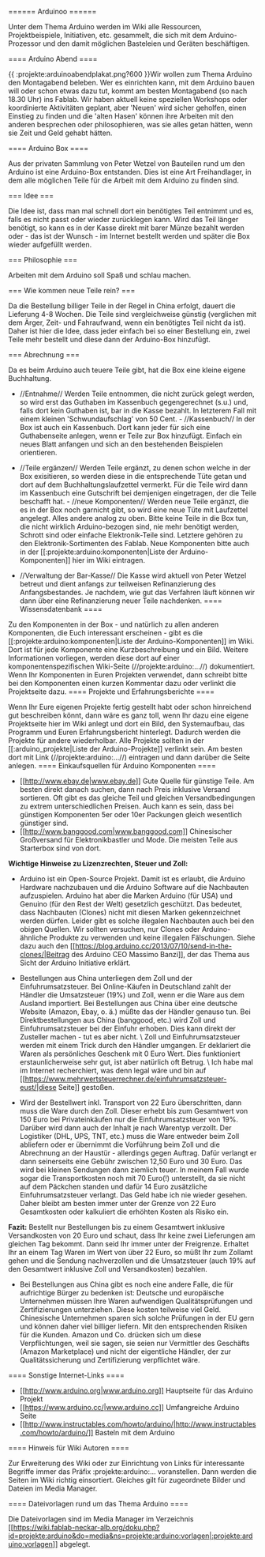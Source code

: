 ====== Arduinoo ======

Unter dem Thema Arduino werden im Wiki alle Ressourcen, Projektbeispiele, Initiativen, etc. gesammelt, die sich mit dem Arduino-Prozessor und den damit möglichen Basteleien und Geräten beschäftigen.

==== Arduino Abend ====

{{  :projekte:arduinoabendplakat.png?600  }}Wir wollen zum Thema Arduino den Montagabend beleben. Wer es einrichten kann, mit dem Arduino bauen will oder schon etwas dazu tut, kommt am besten Montagabend (so nach 18.30 Uhr) ins Fablab. Wir haben aktuell keine speziellen Workshops oder koordinierte Aktivitäten geplant, aber 'Neuen' wird sicher geholfen, einen Einstieg zu finden und die 'alten Hasen' können ihre Arbeiten mit den anderen besprechen oder philosophieren, was sie alles getan hätten, wenn sie Zeit und Geld gehabt hätten.

==== Arduino Box ====

Aus der privaten Sammlung von Peter Wetzel von Bauteilen rund um den Arduino ist eine Arduino-Box entstanden. Dies ist eine Art Freihandlager, in dem alle möglichen Teile für die Arbeit mit dem Arduino zu finden sind.

=== Idee ===

Die Idee ist, dass man mal schnell dort ein benötigtes Teil entnimmt und es, falls es nicht passt oder wieder zurücklegen kann. Wird das Teil länger benötigt, so kann es in der Kasse direkt mit barer Münze bezahlt werden oder - das ist der Wunsch - im Internet bestellt werden und später die Box wieder aufgefüllt werden.

=== Philosophie ===

Arbeiten mit dem Arduino soll Spaß und schlau machen.

=== Wie kommen neue Teile rein? ===

Da die Bestellung billiger Teile in der Regel in China erfolgt, dauert die Lieferung 4-8 Wochen. Die Teile sind vergleichweise günstig (verglichen mit dem Ärger, Zeit- und Fahraufwand, wenn ein benötigtes Teil nicht da ist). Daher ist hier die Idee, dass jeder einfach bei so einer Bestellung ein, zwei Teile mehr bestellt und diese dann der Arduino-Box hinzufügt.

=== Abrechnung ===

Da es beim Arduino auch teuere Teile gibt, hat die Box eine kleine eigene Buchhaltung.

- //Entnahme// Werden Teile entnommen, die nicht zurück gelegt werden, so wird erst das Guthaben im Kassenbuch gegengerechnet (s.u.) und, falls dort kein Guthaben ist, bar in die Kasse bezahlt. In letzterem Fall mit einem kleinen 'Schwundaufschlag' von 50 Cent. - //Kassenbuch// In der Box ist auch ein Kassenbuch. Dort kann jeder für sich eine Guthabenseite anlegen, wenn er Teile zur Box hinzufügt. Einfach ein neues Blatt anfangen und sich an den bestehenden Beispielen orientieren.

- //Teile ergänzen// Werden Teile ergänzt, zu denen schon welche in der Box exisitieren, so werden diese in die entsprechende Tüte getan und dort auf dem Buchhaltungslaufzettel vermerkt. Für die Teile wird dann im Kassenbuch eine Gutschrift bei demjenigen eingetragen, der die Teile beschafft hat. - //neue Komponenten// Werden neue Teile ergänzt, die es in der Box noch garnicht gibt, so wird eine neue Tüte mit Laufzettel angelegt. Alles andere analog zu oben. Bitte keine Teile in die Box tun, die nicht wirklich Arduino-bezogen sind, nie mehr benötigt werden, Schrott sind oder einfache Elektronik-Teile sind. Letztere gehören zu den Elektronik-Sortimenten des Fablab. Neue Komponenten bitte auch in der [[:projekte:arduino:komponenten|Liste der Arduino-Komponenten]] hier im Wiki eintragen.

- //Verwaltung der Bar-Kasse// Die Kasse wird aktuell von Peter Wetzel betreut und dient anfangs zur teilweisen Refinanzierung des Anfangsbestandes. Je nachdem, wie gut das Verfahren läuft können wir dann über eine Refinanzierung neuer Teile nachdenken.
==== Wissensdatenbank ====

Zu den Komponenten in der Box - und natürlich zu allen anderen Komponenten, die Euch interessant erscheinen - gibt es die [[:projekte:arduino:komponenten|Liste der Arduino-Komponenten]] im Wiki. Dort ist für jede Komponente eine Kurzbeschreibung und ein Bild. Weitere Informationen vorliegen, werden diese dort auf einer komponentenspezifischen Wiki-Seite (//projekte:arduino:…//) dokumentiert. Wenn Ihr Komponenten in Euren Projekten verwendet, dann schreibt bitte bei den Komponenten einen kurzen Kommentar dazu oder verlinkt die Projektseite dazu.
==== Projekte und Erfahrungsberichte ====

Wenn Ihr Eure eigenen Projekte fertig gestellt habt oder schon hinreichend gut beschreiben könnt, dann wäre es ganz toll, wenn Ihr dazu eine eigene Projektseite hier im Wiki anlegt und dort ein Bild, den Systemaufbau, das Programm und Euren Erfahrungsbericht hinterlegt. Dadurch werden die Projekte für andere wiederholbar. Alle Projekte sollten in der [[:arduino_projekte|Liste der Arduino-Projekte]] verlinkt sein. Am besten dort mit Link (//projekte:arduino:…//) eintragen und dann darüber die Seite anlegen.
==== Einkaufsquellen für Arduino Komponenten ====

  * [[http://www.ebay.de|www.ebay.de]] Gute Quelle für günstige Teile. Am besten direkt danach suchen, dann nach Preis inklusive Versand sortieren. Oft gibt es das gleiche Teil und gleichen Versandbedingungen zu extrem unterschiedlichen Preisen. Auch kann es sein, dass bei günstigen Komponenten 5er oder 10er Packungen gleich wesentlich günstiger sind.
  * [[http://www.banggood.com|www.banggood.com]] Chinesischer Großversand für Elektronikbastler und Mode. Die meisten Teile aus Starterbox sind von dort.

**Wichtige Hinweise zu Lizenzrechten, Steuer und Zoll:**

  * Arduino ist ein Open-Source Projekt. Damit ist es erlaubt, die Arduino Hardware nachzubauen und die Arduino Software auf die Nachbauten aufzuspielen. Arduino hat aber die Marken Arduino (für USA) und Genuino (für den Rest der Welt) gesetzlich geschützt. Das bedeutet, dass Nachbauten (Clones) nicht mit diesen Marken gekennzeichnet werden dürfen. Leider gibt es solche illegalen Nachbauten auch bei den obigen Quellen. Wir sollten versuchen, nur Clones oder Arduino-ähnliche Produkte zu verwenden und keine illegalen Fälschungen. Siehe dazu auch den [[https://blog.arduino.cc/2013/07/10/send-in-the-clones/|Beitrag des Arduino CEO Massimo Banzi]], der das Thema aus Sicht der Arduino Initiative erklärt.

  * Bestellungen aus China unterliegen dem Zoll und der Einfuhrumsatzsteuer. Bei Online-Käufen in Deutschland zahlt der Händler die Umsatzsteuer (19%) und Zoll, wenn er die Ware aus dem Ausland importiert. Bei Bestellungen aus China über eine deutsche Website (Amazon, Ebay, o. ä.) müßte das der Händler genauso tun. Bei Direktbestellungen aus China (banggood, etc.) wird Zoll und Einfuhrumsatzsteuer bei der Einfuhr erhoben. Dies kann direkt der Zusteller machen - tut es aber nicht. \\ Zoll und Einfuhrumsatzsteuer werden mit einem Trick durch den Händler umgangen. Er deklariert die Waren als persönliches Geschenk mit 0 Euro Wert. Dies funktioniert erstaunlicherweise sehr gut, ist aber natürlich oft Betrug. \\ Ich habe mal im Internet recherchiert, was denn legal wäre und bin auf [[https://www.mehrwertsteuerrechner.de/einfuhrumsatzsteuer-eust/|diese Seite]] gestoßen.
  * Wird der Bestellwert inkl. Transport von 22 Euro überschritten, dann muss die Ware durch den Zoll. Dieser erhebt bis zum Gesamtwert von 150 Euro bei Privateinkäufen nur die Einfuhrumsatzsteuer von 19%. Darüber wird dann auch der Inhalt je nach Warentyp verzollt. Der Logistiker (DHL, UPS, TNT, etc.) muss die Ware entweder beim Zoll abliefern oder er übernimmt die Vorführung beim Zoll und die Abrechnung an der Haustür - allerdings gegen Auftrag. Dafür verlangt er dann seinerseits eine Gebühr zwischen 12,50 Euro und 30 Euro. Das wird bei kleinen Sendungen dann ziemlich teuer. In meinem Fall wurde sogar die Transportkosten noch mit 70 Euro(!) unterstellt, da sie nicht auf dem Päckchen standen und dafür 14 Euro zusätzliche Einfuhrumsatzsteuer verlangt. Das Geld habe ich nie wieder gesehen. Daher bleibt am besten immer unter der Grenze von 22 Euro Gesamtkosten oder kalkuliert die erhöhten Kosten als Risiko ein.

**Fazit:**  Bestellt nur Bestellungen bis zu einem Gesamtwert inklusive Versandkosten von 20 Euro und schaut, dass Ihr keine zwei Lieferungen am gleichen Tag bekommt. Dann seid Ihr immer unter der Freigrenze. Erhaltet Ihr an einem Tag Waren im Wert von über 22 Euro, so müßt Ihr zum Zollamt gehen und die Sendung nachverzollen und die Umsatzsteuer (auch 19% auf den Gesamtwert inklusive Zoll und Versandkosten) bezahlen.

  * Bei Bestellungen aus China gibt es noch eine andere Falle, die für aufrichtige Bürger zu bedenken ist: Deutsche und europäische Unternehmen müssen Ihre Waren aufwendigen Qualitätsprüfungen und Zertifizierungen unterziehen. Diese kosten teilweise viel Geld. Chinesische Unternehmen sparen sich solche Prüfungen in der EU gern und können daher viel billiger liefern. Mit den entsprechenden Risiken für die Kunden. Amazon und Co. drücken sich um diese Verpflichtungen, weil sie sagen, sie seien nur Vermittler des Geschäfts (Amazon Marketplace) und nicht der eigentliche Händler, der zur Qualitätssicherung und Zertifizierung verpflichtet wäre.

==== Sonstige Internet-Links ====

  * [[http://www.arduino.org|www.arduino.org]] Hauptseite für das Arduino Projekt
  * [[https://www.arduino.cc/|www.arduino.cc]] Umfangreiche Arduino Seite
  * [[http://www.instructables.com/howto/arduino/|http://www.instructables.com/howto/arduino/]] Basteln mit dem Arduino

==== Hinweis für Wiki Autoren ====

Zur Erweiterung des Wiki oder zur Einrichtung von Links für interessante Begriffe immer das Präfix :projekte:arduino:… voranstellen. Dann werden die Seiten im Wiki richtig einsortiert. Gleiches gilt für zugeordnete Bilder und Dateien im Media Manager.

==== Dateivorlagen rund um das Thema Arduino ====

Die Dateivorlagen sind im Media Manager im Verzeichnis [[https://wiki.fablab-neckar-alb.org/doku.php?id=projekte:arduino&do=media&ns=projekte:arduino:vorlagen|:projekte:arduino:vorlagen]] abgelegt.

